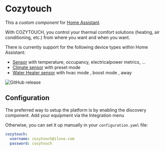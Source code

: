 # Cozytouch
This a *custom component* for [Home Assistant](https://www.home-assistant.io/). 

With COZYTOUCH, you control your thermal comfort solutions (heating, air conditioning, etc.) from where you want and when you want.

There is currently support for the following device types within Home Assistant:

* [Sensor](#sensor) with temperature, occupancy, electricalpower metrics, ...
* [Climate sensor](#sensor) with preset mode
* [Water Heater sensor](#presence-detection) with hvac mode , boost mode , away

![GitHub release](https://img.shields.io/github/release/ThePrincelle/hass-cozytouch)

## Configuration

The preferred way to setup the platform is by enabling the discovery component.
Add your equipment via the Integration menu

Otherwise, you can set it up manually in your `configuration.yaml` file:

```yaml
cozytouch:
  username: cozytouch@ilove.com
  password: cozytouch
```

